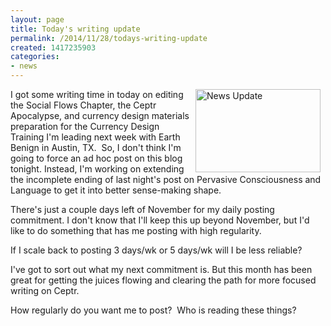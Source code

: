 ```yaml
---
layout: page
title: Today's writing update
permalink: /2014/11/28/todays-writing-update
created: 1417235903
categories:
- news
---
```

<p><img alt="News Update" src="http://www.artbrock.com{{ site.urlimg }}update.jpg" style="width: 200px; height: 133px; float: right; margin-left: 8px; margin-right: 8px;">I got some writing time in today on editing the Social Flows Chapter, the Ceptr Apocalypse, and currency design materials preparation for the Currency Design Training I'm leading next week with Earth Benign in Austin, TX. &nbsp;So, I don't think I'm going to force an ad hoc post on this blog tonight. Instead, I'm working on extending the incomplete ending of last night's post on Pervasive Consciousness and Language to get it into better sense-making shape.</p><p>There's just a couple days left of November for my daily posting commitment. I don't know that I'll keep this up beyond November, but I'd like to do something that has me posting with high regularity.</p><p><!--break--></p><p>If I scale back to posting 3 days/wk or 5 days/wk will I be less reliable?</p><p>I've got to sort out what my next commitment is. But this month has been great for getting the juices flowing and clearing the path for more focused writing on Ceptr.</p><p>How regularly do you want me to post? &nbsp;Who is reading these things?</p>
